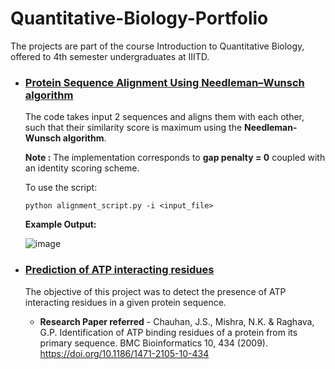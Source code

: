 # Quantitative-Biology-Portfolio

The projects are part of the course Introduction to Quantitative Biology, offered to 4th semester undergraduates at IIITD.

- ### [Protein Sequence Alignment Using Needleman–Wunsch algorithm](https://github.com/adityasaini70/Quantitative-Biology-Portfolio/tree/master/Protein%20Sequence%20alignment%20using%20NW%20algorithm) 
  The code takes input 2 sequences and aligns them with each other, such that their similarity score is maximum using the **Needleman-Wunsch algorithm**. 

  **Note :** The implementation corresponds to **gap penalty = 0** coupled with an identity scoring scheme.


  To use the script:

  ```
  python alignment_script.py -i <input_file>
  ```
  
  **Example Output:**
  
  ![image](https://user-images.githubusercontent.com/49980787/109796994-de0ad300-7c3e-11eb-9e11-af2c345e1a02.png)

- ### [Prediction of ATP interacting residues](https://github.com/adityasaini70/Quantitative-Biology-Portfolio/tree/master/Prediction%20of%20ATP%20interacting%20residues)
  The objective of this project was to detect the presence of ATP interacting residues in a given protein sequence.
  - **Research Paper referred** - Chauhan, J.S., Mishra, N.K. & Raghava, G.P. Identification of ATP binding residues of a protein from its primary sequence. BMC Bioinformatics 10, 434 (2009). https://doi.org/10.1186/1471-2105-10-434
